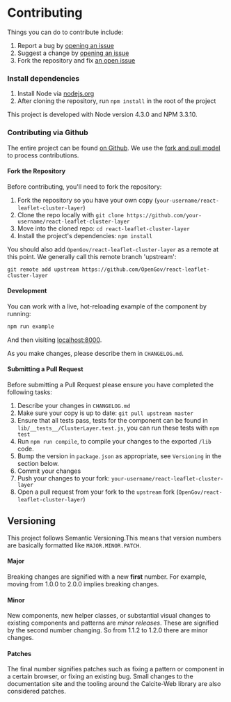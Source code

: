 # Contributing

Things you can do to contribute include:

1. Report a bug by [opening an issue](https://github.com/OpenGov/react-leaflet-cluster-layer/issues/new)
2. Suggest a change by [opening an issue](https://www.github.com/OpenGov/react-leaflet-cluster-layer/issues/new)
3. Fork the repository and fix [an open issue](https://github.com/OpenGov/react-leaflet-cluster-layer/issues)

### Install dependencies

1. Install Node via [nodejs.org](http://nodejs.org)
2. After cloning the repository, run `npm install` in the root of the project

This project is developed with Node version 4.3.0 and NPM 3.3.10.

### Contributing via Github

The entire project can be found [on Github](https://github.com/OpenGov/react-leaflet-cluster-layer). We use the [fork and pull model](https://help.github.com/articles/using-pull-requests/) to process contributions.

#### Fork the Repository

Before contributing, you'll need to fork the repository:

1. Fork the repository so you have your own copy (`your-username/react-leaflet-cluster-layer`)
2. Clone the repo locally with `git clone https://github.com/your-username/react-leaflet-cluster-layer`
3. Move into the cloned repo: `cd react-leaflet-cluster-layer`
4. Install the project's dependencies: `npm install`

You should also add `OpenGov/react-leaflet-cluster-layer` as a remote at this point. We generally call this remote branch 'upstream':

```
git remote add upstream https://github.com/OpenGov/react-leaflet-cluster-layer
```

#### Development

You can work with a live, hot-reloading example of the component by running:

```bash
npm run example
```

And then visiting [localhost:8000](http://localhost:8000).

As you make changes, please describe them in `CHANGELOG.md`.

#### Submitting a Pull Request

Before submitting a Pull Request please ensure you have completed the following tasks:

1. Describe your changes in `CHANGELOG.md`
2. Make sure your copy is up to date: `git pull upstream master`
3. Ensure that all tests pass, tests for the component can be found in `lib/__tests__/ClusterLayer.test.js`, you can run these tests with `npm test`
3. Run `npm run compile`, to compile your changes to the exported `/lib` code.
4. Bump the version in `package.json` as appropriate, see `Versioning` in the section below.
4. Commit your changes
5. Push your changes to your fork: `your-username/react-leaflet-cluster-layer`
6. Open a pull request from your fork to the `upstream` fork (`OpenGov/react-leaflet-cluster-layer`)

## Versioning

This project follows Semantic Versioning.This means that version numbers are basically formatted like `MAJOR.MINOR.PATCH`.

#### Major

Breaking changes are signified with a new **first** number. For example, moving from 1.0.0 to 2.0.0 implies breaking changes.

#### Minor

New components, new helper classes, or substantial visual changes to existing components and patterns are *minor releases*. These are signified by the second number changing. So from 1.1.2 to 1.2.0 there are minor changes.

#### Patches

The final number signifies patches such as fixing a pattern or component in a certain browser, or fixing an existing bug. Small changes to the documentation site and the tooling around the Calcite-Web library are also considered patches.
